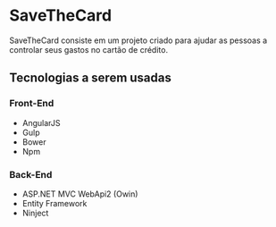 SaveTheCard
========
SaveTheCard consiste em um projeto criado para ajudar as pessoas a controlar seus gastos no cartão de crédito.

## Tecnologias a serem usadas
### Front-End
* AngularJS
* Gulp
* Bower
* Npm

### Back-End
* ASP.NET MVC WebApi2 (Owin)
* Entity Framework
* Ninject

